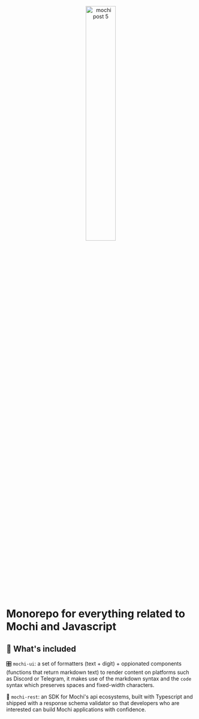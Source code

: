 <p align="center">
  <img src="https://github.com/consolelabs/mochi.js/assets/25856620/7a4e6e14-9106-4b3b-8f54-5d129e402792" alt="mochi post 5" width="40%" />
</p>

# Monorepo for everything related to Mochi and Javascript

## 🧰 What's included

🎛 `mochi-ui`: a set of formatters (text + digit) + oppionated components (functions that return markdown text) to render content on platforms such as Discord or Telegram, it makes use of the markdown syntax and the `code` syntax which preserves spaces and fixed-width characters.

🚀 `mochi-rest`: an SDK for Mochi's api ecosystems, built with Typescript and shipped with a response schema validator so that developers who are interested can build Mochi applications with confidence.
